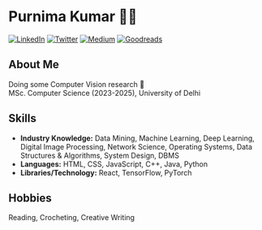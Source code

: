 # Purnima Kumar 👩‍💻

[![LinkedIn](https://img.shields.io/badge/-LinkedIn-222222?style=flat-square&logo=linkedin&logoColor=white&link=https://www.linkedin.com/in/purnimakumarr)](https://www.linkedin.com/in/purnimakumarr)
[![Twitter](https://img.shields.io/badge/-Twitter-222222?style=flat-square&logo=x&logoColor=white&link=https://twitter.com/purnimakumarr)](https://twitter.com/purnimakumarr)
[![Medium](https://img.shields.io/badge/-Medium-222222?style=flat-square&logo=medium&logoColor=white&link=https://medium.com/@purnimakumarr)](https://medium.com/@purnimakumarr)
[![Goodreads](https://img.shields.io/badge/-Goodreads-222222?style=flat-square&logo=goodreads&logoColor=white&link=https://www.goodreads.com/user/show/111237956-purnima-kumar)](https://www.goodreads.com/user/show/111237956-purnima-kumar)

## About Me
Doing some Computer Vision research 👾  
MSc. Computer Science (2023-2025), University of Delhi

## Skills
- **Industry Knowledge:** Data Mining, Machine Learning, Deep Learning, Digital Image Processing, Network Science, Operating Systems, Data Structures & Algorithms, System Design, DBMS
- **Languages:** HTML, CSS, JavaScript, C++, Java, Python
- **Libraries/Technology:** React, TensorFlow, PyTorch

## Hobbies
Reading, Crocheting, Creative Writing
